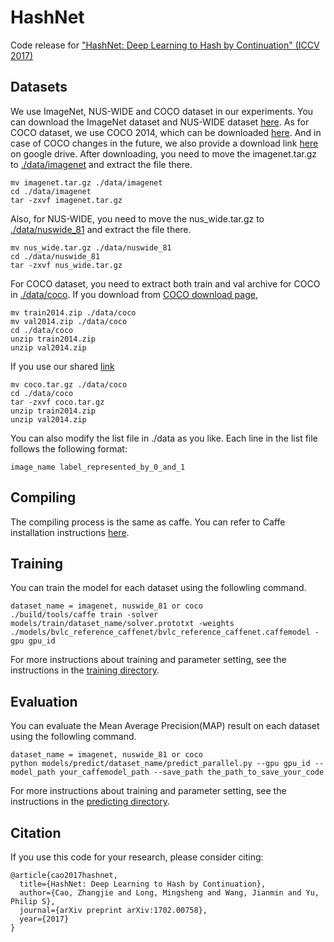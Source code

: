 # HashNet
Code release for ["HashNet: Deep Learning to Hash by Continuation" (ICCV 2017)](https://arxiv.org/abs/1702.00758) 

## Datasets
We use ImageNet, NUS-WIDE and COCO dataset in our experiments. You can download the ImageNet dataset and NUS-WIDE dataset [here](https://drive.google.com/drive/folders/0B7IzDz-4yH_HOXdoaDU4dk40RFE?usp=sharing).
As for COCO dataset, we use COCO 2014, which can be downloaded [here](http://mscoco.org/dataset/#download). And in case of COCO changes in the future, we also provide a download link [here](https://drive.google.com/drive/folders/0B7IzDz-4yH_HOXdoaDU4dk40RFE?usp=sharing) on google drive.
After downloading, you need to move the imagenet.tar.gz to [./data/imagenet](./data/imagenet) and extract the file there.
```
mv imagenet.tar.gz ./data/imagenet
cd ./data/imagenet
tar -zxvf imagenet.tar.gz
```
Also, for NUS-WIDE, you need to move the nus_wide.tar.gz to [./data/nuswide_81](./data/nuswide_81) and extract the file there. 
```
mv nus_wide.tar.gz ./data/nuswide_81
cd ./data/nuswide_81
tar -zxvf nus_wide.tar.gz
```
For COCO dataset, you need to extract both train and val archive for COCO in [./data/coco](./data/coco).
If you download from [COCO download page](http://mscoco.org/dataset/#download),
```
mv train2014.zip ./data/coco
mv val2014.zip ./data/coco
cd ./data/coco
unzip train2014.zip
unzip val2014.zip
```
If you use our shared [link](https://drive.google.com/drive/folders/0B7IzDz-4yH_HOXdoaDU4dk40RFE?usp=sharing)
```
mv coco.tar.gz ./data/coco
cd ./data/coco
tar -zxvf coco.tar.gz
unzip train2014.zip
unzip val2014.zip
```

You can also modify the list file in ./data as you like. Each line in the list file follows the following format:
```
image_name label_represented_by_0_and_1
```
## Compiling
The compiling process is the same as caffe. You can refer to Caffe installation instructions [here](http://caffe.berkeleyvision.org/installation.html).

## Training
You can train the model for each dataset using the followling command.
```
dataset_name = imagenet, nuswide_81 or coco
./build/tools/caffe train -solver models/train/dataset_name/solver.prototxt -weights ./models/bvlc_reference_caffenet/bvlc_reference_caffenet.caffemodel -gpu gpu_id
```
For more instructions about training and parameter setting, see the instructions in the [training directory](./models/train).

## Evaluation
You can evaluate the Mean Average Precision(MAP) result on each dataset using the followling command.
```
dataset_name = imagenet, nuswide_81 or coco
python models/predict/dataset_name/predict_parallel.py --gpu gpu_id --model_path your_caffemodel_path --save_path the_path_to_save_your_code
```
For more instructions about training and parameter setting, see the instructions in the [predicting directory](./models/predict).

## Citation
If you use this code for your research, please consider citing:
```
@article{cao2017hashnet,
  title={HashNet: Deep Learning to Hash by Continuation},
  author={Cao, Zhangjie and Long, Mingsheng and Wang, Jianmin and Yu, Philip S},
  journal={arXiv preprint arXiv:1702.00758},
  year={2017}
}
```
